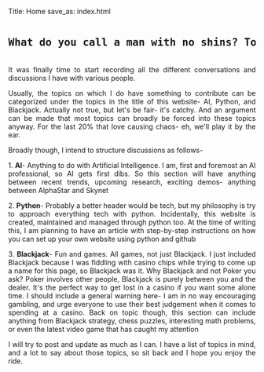 Title: Home
save_as: index.html

<pre><h2><p style="text-align: center;">What do you call a man with no shins? Tony</p></h2></pre>

<p style="text-align: justify;">
It was finally time to start recording all the different conversations and discussions I have with various people.
</p>

<p style="text-align: justify;">
Usually, the topics on which I do have something to contribute can be categorized under the topics in the title of
this website- AI, Python, and Blackjack. Actually not true, but let's be fair- it's catchy. And an argument can be made
that most topics can broadly be forced into these topics anyway. For the last 20% that love causing chaos- eh, we'll play it by the ear.
</p>

<p style="text-align: justify;">
Broadly though, I intend to structure discussions as follows-
</p>

<p style="text-align: justify;">
1. <b>AI</b>- Anything to do with Artificial Intelligence. I am, first and foremost an AI professional, so AI gets first dibs. So this section will have anything between recent trends, upcoming research, exciting demos- anything between AlphaStar and Skynet
</p>

<p style="text-align: justify;">
2. <b>Python</b>- Probably a better header would be tech, but my philosophy is try to approach everything tech with python. Incidentally, this website is created, maintained and managed through python too. At the time of writing this, I am planning to have an article with step-by-step instructions on how you can set up your own website using python and github
</p>

<p style="text-align: justify;">
3. <b>Blackjack</b>- Fun and games. All games, not just Blackjack. I just included Blackjack because I was fiddling with casino chips while trying to come up a name for this page, so Blackjack was it. Why Blackjack and not Poker you ask? Poker involves other people, Blackjack is purely between you and the dealer. It's the perfect way to get lost in a casino if you want some alone time. I should include a general warning here- I am in no way encouraging gambling, and urge everyone to use their best judgement when it comes to spending at a casino. Back on topic though, this section can include anything from Blackjack strategy, chess puzzles, interesting math problems, or even the latest video game that has caught my attention
</p>

<p style="text-align: justify;">
I will try to post and update as much as I can. I have a list of topics in mind, and a lot to say about those topics, so sit back and I hope you enjoy the ride.
</p>